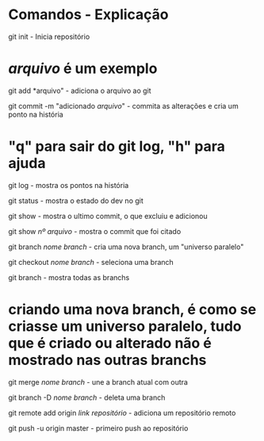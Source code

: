 # Comandos - Explicação

git init - Inicia repositório

# *arquivo* é um exemplo
git add *arquivo" - adiciona o arquivo ao git

git commit -m "adicionado *arquivo*" - commita as alterações e cria um ponto na história

# "q" para sair do git log, "h" para ajuda
git log - mostra os pontos na história

git status - mostra o estado do dev no git

git show - mostra o ultimo commit, o que excluiu e adicionou

git show *nº arquivo* - mostra o commit que foi citado

git branch *nome branch* - cria uma nova branch, um "universo paralelo"

git checkout *nome branch* - seleciona uma branch

git branch - mostra todas as branchs

# criando uma nova branch, é como se criasse um universo paralelo, tudo que é criado ou alterado não é mostrado nas outras branchs

git merge *nome branch* - une a branch atual com outra

git branch -D *nome branch* - deleta uma branch

git remote add origin *link repositório* - adiciona um repositório remoto

git push -u origin master - primeiro push ao repositório